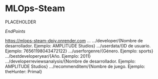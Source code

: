 # MLOps-Steam

PLACEHOLDER

*EndPoints*

https://mlops-steam-dpiy.onrender.com ...
.../developer/{Nombre de desarrollador. Ejemplo: AMPLITUDE Studios}
.../userdata/{ID de usuario. Ejemplo: 76561198043472122}
.../userforgenre/{Género. Ejemplo: sports}
.../bestdeveloperyear/{Año. Ejemplo: 2011}
.../developerreviewsanalysis/{Nombre de desarrollador. Ejemplo: AMPLITUDE Studios}
.../recommenditem/{Nombre de juego. Ejemplo: theHunter: Primal}